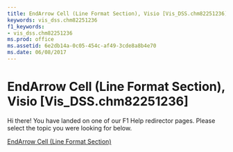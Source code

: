 ```yaml
---
title: EndArrow Cell (Line Format Section), Visio [Vis_DSS.chm82251236]
keywords: vis_dss.chm82251236
f1_keywords:
- vis_dss.chm82251236
ms.prod: office
ms.assetid: 6e2db14a-0c05-454c-af49-3cde8a8b4e70
ms.date: 06/08/2017
---
```



# EndArrow Cell (Line Format Section), Visio [Vis_DSS.chm82251236]

Hi there! You have landed on one of our F1 Help redirector pages. Please select the topic you were looking for below.

[EndArrow Cell (Line Format Section)](http://msdn.microsoft.com/library/2f9c11ba-a316-bc34-60d4-0a41b2af486f%28Office.15%29.aspx)

